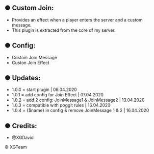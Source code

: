 ## ● Custom Join:

- Provides an effect when a player enters the server and a custom message.
- This plugin is extracted from the core of my server.

## ● Config:
- Custom Join Message
- Custon Join Effect

## ● Updates:
- 1.0.0 = start plugin | 06.04.2020 
- 1.0.1 = add config for Join Effect | 07.04.2020
- 1.0.2 = add 2 config: JoinMessage1 & JoinMessage2 | 13.04.2020
- 1.0.3 = compatible with poggit rules | 16.04.2020
- 1.0.4 = {$name} in config & remove JoinMessage 1 & 2 | 16.04.2020

## ● Credits: 
- @XGDavid

© XGTeam
